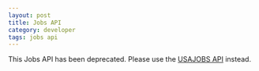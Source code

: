 ```yaml
---
layout: post
title: Jobs API
category: developer
tags: jobs api
---
```


This Jobs API has been deprecated. Please use the [USAJOBS API](https://developer.usajobs.gov) instead.